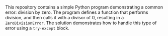 This repository contains a simple Python program demonstrating a common error: division by zero. The program defines a function that performs division, and then calls it with a divisor of 0, resulting in a `ZeroDivisionError`. The solution demonstrates how to handle this type of error using a `try-except` block.